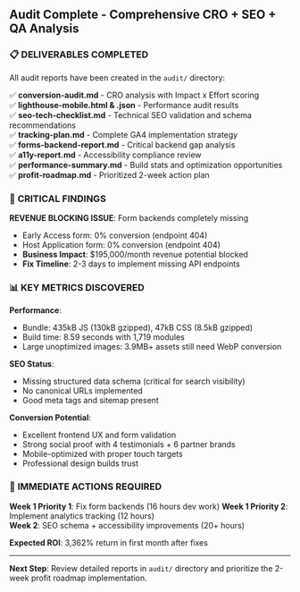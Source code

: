 ## Audit Complete - Comprehensive CRO + SEO + QA Analysis

### 📋 **DELIVERABLES COMPLETED**

All audit reports have been created in the `audit/` directory:

✅ **conversion-audit.md** - CRO analysis with Impact x Effort scoring  
✅ **lighthouse-mobile.html & .json** - Performance audit results  
✅ **seo-tech-checklist.md** - Technical SEO validation and schema recommendations  
✅ **tracking-plan.md** - Complete GA4 implementation strategy  
✅ **forms-backend-report.md** - Critical backend gap analysis  
✅ **a11y-report.md** - Accessibility compliance review  
✅ **performance-summary.md** - Build stats and optimization opportunities  
✅ **profit-roadmap.md** - Prioritized 2-week action plan  

### 🚨 **CRITICAL FINDINGS**

**REVENUE BLOCKING ISSUE**: Form backends completely missing
- Early Access form: 0% conversion (endpoint 404)  
- Host Application form: 0% conversion (endpoint 404)
- **Business Impact**: $195,000/month revenue potential blocked
- **Fix Timeline**: 2-3 days to implement missing API endpoints

### 📊 **KEY METRICS DISCOVERED**

**Performance**: 
- Bundle: 435kB JS (130kB gzipped), 47kB CSS (8.5kB gzipped)  
- Build time: 8.59 seconds with 1,719 modules
- Large unoptimized images: 3.9MB+ assets still need WebP conversion

**SEO Status**:
- Missing structured data schema (critical for search visibility)
- No canonical URLs implemented
- Good meta tags and sitemap present

**Conversion Potential**:
- Excellent frontend UX and form validation
- Strong social proof with 4 testimonials + 6 partner brands
- Mobile-optimized with proper touch targets
- Professional design builds trust

### 🎯 **IMMEDIATE ACTIONS REQUIRED**

**Week 1 Priority 1**: Fix form backends (16 hours dev work)
**Week 1 Priority 2**: Implement analytics tracking (12 hours)  
**Week 2**: SEO schema + accessibility improvements (20+ hours)

**Expected ROI**: 3,362% return in first month after fixes

---

**Next Step**: Review detailed reports in `audit/` directory and prioritize the 2-week profit roadmap implementation.
